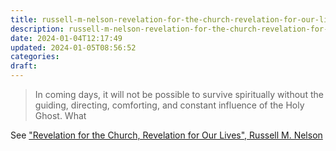 ```yaml
---
title: russell-m-nelson-revelation-for-the-church-revelation-for-our-lives
description: russell-m-nelson-revelation-for-the-church-revelation-for-our-lives
date: 2024-01-04T12:17:49
updated: 2024-01-05T08:56:52
categories: 
draft:
---
```


> In coming days, it will not be possible to survive spiritually without the guiding, directing, comforting, and constant influence of the Holy Ghost.   What

See ["Revelation for the Church, Revelation for Our Lives", Russell M. Nelson](https://www.churchofjesuschrist.org/study/general-conference/2018/04/revelation-for-the-church-revelation-for-our-lives?id=kicker1,p2&lang=eng#kicker1)

